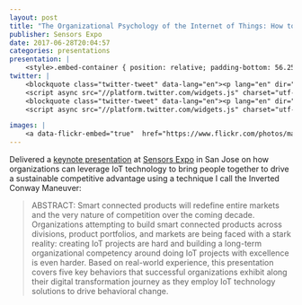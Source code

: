 ```yaml
---
layout: post
title: "The Organizational Psychology of the Internet of Things: How to Use Technology to Drive Behavioral Change"
publisher: Sensors Expo
date: 2017-06-28T20:04:57
categories: presentations
presentation: |
    <style>.embed-container { position: relative; padding-bottom: 56.25%; height: 0; overflow: hidden; max-width: 100%; } .embed-container iframe, .embed-container object, .embed-container embed { position: absolute; top: 0; left: 0; width: 100%; height: 100%; }</style><div class='embed-container'><iframe src='//www.slideshare.net/slideshow/embed_code/key/uYqzyViDeGAKGO' width='595' height='485' frameborder='0' marginwidth='0' marginheight='0' scrolling='no' style='border:1px solid #CCC; border-width:1px; margin-bottom:5px; max-width: 100%;' allowfullscreen> </iframe> <div style='margin-bottom:5px'> <strong> <a href='//www.slideshare.net/MarkBenson5/the-organizational-psychology-of-the-internet-of-things-how-to-use-technology-to-drive-behavioral-change-77482259' title='The Organizational Psychology of the Internet of Things: How to Use Technology to Drive Behavioral Change' target='_blank'>The Organizational Psychology of the Internet of Things: How to Use Technology to Drive Behavioral Change</a> </strong> from <strong><a target='_blank' href='https://www.slideshare.net/MarkBenson5'>Mark Benson</a></strong> </div></div>
twitter: |
    <blockquote class="twitter-tweet" data-lang="en"><p lang="en" dir="ltr">Our Mark Benson speaking before a packed house at Sensors Expo <a href="https://t.co/oYgT6ZTb1C">https://t.co/oYgT6ZTb1C</a></p>&mdash; Lizabeth Converse (@lc_exosite) <a href="https://twitter.com/lc_exosite/status/880154450761060352">June 28, 2017</a></blockquote>
    <script async src="//platform.twitter.com/widgets.js" charset="utf-8"></script>
    <blockquote class="twitter-tweet" data-lang="en"><p lang="en" dir="ltr">Mark Benson&#39;s keynote <a href="https://twitter.com/SensorsExpo">@SensorsExpo</a> - <a href="https://twitter.com/hashtag/IoT?src=hash">#IoT</a> is not an industry. It&#39;s a mega economic trend. <a href="https://twitter.com/hashtag/Sensors17?src=hash">#Sensors17</a></p>&mdash; Digital Engineering (@DEeditor) <a href="https://twitter.com/DEeditor/status/880098849712291840">June 28, 2017</a></blockquote>
    <script async src="//platform.twitter.com/widgets.js" charset="utf-8"></script>

images: |
    <a data-flickr-embed="true"  href="https://www.flickr.com/photos/markbenson/albums/72157682971189504" title="2017 Sensors Expo San Jose"><img src="https://farm5.staticflickr.com/4286/35573790341_56694160ae_b.jpg" width="1024" height="768" alt="2017 Sensors Expo San Jose"></a><script async src="//embedr.flickr.com/assets/client-code.js" charset="utf-8"></script>
---
```


Delivered a [keynote presentation][ln1] at [Sensors Expo][ln2] in San Jose on how organizations can leverage IoT technology to bring people together to drive a sustainable competitive advantage using a technique I call the Inverted Conway Maneuver:

> ABSTRACT: Smart connected products will redefine entire markets and the very nature of competition over the coming decade. Organizations attempting to build smart connected products across divisions, product portfolios, and markets are being faced with a stark reality: creating IoT projects are hard and building a long-term organizational competency around doing IoT projects with excellence is even harder. Based on real-world experience, this presentation covers five key behaviors that successful organizations exhibit along their digital transformation journey as they employ IoT technology solutions to drive behavioral change. 

[ln1]: http://www.sensorsexpo.com/keynotes
[ln2]: http://www.sensorexpoo.com/

